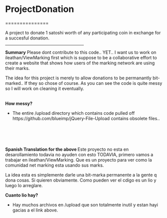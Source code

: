 <h1>ProjectDonation</h1>
===============

A project to donate 1 satoshi worth of any participating coin in exchange for a succesful donation.

<hr width=50%>


<b>Summary</b> Please dont contribute to this code.. YET.. I want us to work on ileathan/ViewMarking first which is suppose to be a collaborative effort to create a website that shows how users of the marking network are using their marks.

The idea for this project is merely to allow donations to be permanantly bit-marked.. If they so chose of course. As you can see the code is quite messy so I will work on cleaning it eventually.

<br>
<b>How messy?</b>

<ul><li>The entire /upload directory which contains code pulled off https://github.com/blueimp/jQuery-File-Upload contains obsolete files..
</li></ul>


<br><br>
<br><br>
<b>Spanish Translation for the above </b> Este proyecto no esta en desarollamiento todavia no ayuden con esto TODAVIA, primero vamos a trabajar en ileathan/ViewMarking. Que es un proyecto para ver como la comunidad net marking esta usando sus marks.

La idea esta es simplemente darle una bit-marka permanente a la gente q dona cosas. Si quieren obviamente. Como pueden ver el cdigo es un lio y luego lo arreglare.

<b>Cuanto lio hay?</b> 
<ul><li>Hay muchos archivos en /upload que son totalmente inutil y estan hayi gacias a el link above.
</ul></li>
